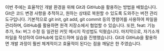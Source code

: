 이번 주에는 효율적인 개발 환경을 위해 Git과 GitHub을 활용하는 방법을 배웠습니다. Git은 코드 변경 사항을 추적하고, 원하는 상태로 복원할 수 있도록 도와주는 버전 관리 도구입니다. 기본적으로 git init, git add, git commit 등의 명령어를 사용하여 파일을 관리하며, GitHub를 활용하면 원격 저장소에서 협업할 수 있습니다. 또한, feat: 기능 추가, fix: 버그 수정 등 일관된 커밋 메시지 작성법도 익혔습니다. 마지막으로, 자기소개 파일을 작성하여 GitHub에 업로드하며 실습을 진행했습니다. Git과 GitHub을 활용하면 개발 과정이 훨씬 체계적이고 효율적이 된다는 점을 깨달은 한 주였습니다.
